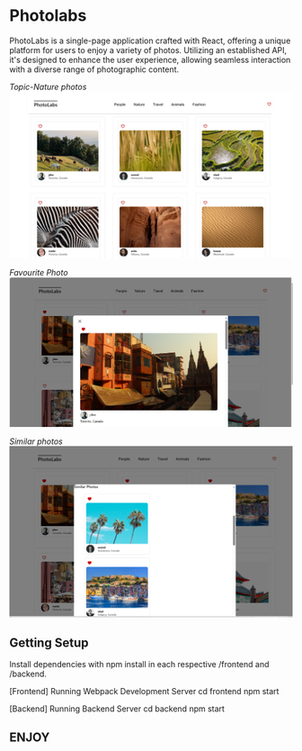 # Photolabs
PhotoLabs is a single-page application crafted with React, offering a unique platform for users to enjoy a variety of photos. Utilizing an established API, it's designed to enhance the user experience, allowing seamless interaction with a diverse range of photographic content.

*Topic-Nature photos*
![nature](<Screenshot (44).png>)

*Favourite Photo*
![screenshot](<Screenshot (45).png>)


*Similar photos*
![screenshot](<Screenshot (46).png>)



## Getting Setup
Install dependencies with npm install in each respective /frontend and /backend.

[Frontend] Running Webpack Development Server
cd frontend npm start

[Backend] Running Backend Server
cd backend npm start


## ENJOY